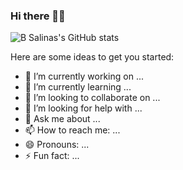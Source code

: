 ### Hi there 👋🏽

<!--
**B-Salinas/B-Salinas** is a ✨ _special_ ✨ repository because its `README.md` (this file) appears on your GitHub profile.
-->

![B Salinas's GitHub stats](https://github-readme-stats.vercel.app/api?username=B-Salinas&show_icons=true&theme=onedark)

Here are some ideas to get you started:

- 🔭 I’m currently working on ...
- 🌱 I’m currently learning ...
- 👯 I’m looking to collaborate on ...
- 🤔 I’m looking for help with ...
- 💬 Ask me about ...
- 📫 How to reach me: ...
- 😄 Pronouns: ...
- ⚡ Fun fact: ...
